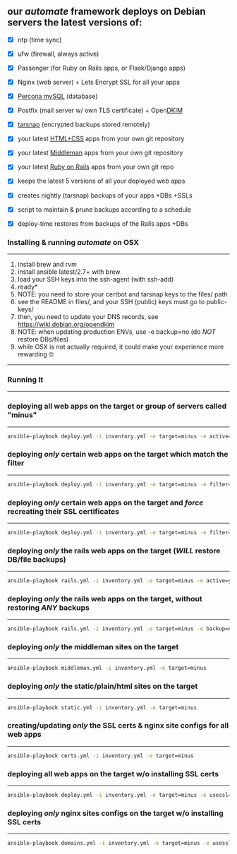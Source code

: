 ## our *automate* framework deploys on Debian servers the latest versions of:

- [x] ntp (time sync)
- [x] ufw (firewall, always active)
- [x] Passenger (for Ruby on Rails apps, or Flask/Django apps)
- [x] Nginx (web server) + Lets Encrypt SSL for all your apps
- [x] [Percona mySQL](https://www.percona.com/) (database)
- [x] Postfix (mail server w/ own TLS certificate) + Open[DKIM](https://en.wikipedia.org/wiki/DomainKeys_Identified_Mail)
- [x] [tarsnap](https://www.tarsnap.com/) (encrypted backups stored remotely)
- [x] your latest [HTML+CSS](https://www.lunch-roulette.org/) apps from your own git repository
- [x] your latest [Middleman](https://middlemanapp.com/) apps from your own git repository
- [x] your latest [Ruby on Rails](https://rubyonrails.org/) apps from your own git repo
- [x] keeps the latest 5 versions of all your deployed web apps
- [x] creates nightly (tarsnap) backups of your apps +DBs +SSLs
- [x] script to maintain & prune backups according to a schedule
- [x] deploy-time restores from backups of the Rails apps +DBs


### Installing & running *automate* on OSX
---

1. install brew and rvm
2. install ansible latest/2.7+ with brew
3. load your SSH keys into the ssh-agent (with ssh-add)
4. ready*
5. NOTE: you need to store your certbot and tarsnap keys to the files/ path
6. see the README in files/, and your SSH (public) keys must go to public-keys/
7. then, you need to update your DNS records, see https://wiki.debian.org/opendkim
8. NOTE: when updating production ENVs, use -e backup=no (do *NOT* restore DBs/files)
9. while OSX is not actually required, it could make your experience more rewarding 🤓

---


### Running It
---

### deploying all web apps on the target or group of servers called "minus"
---
```bash
ansible-playbook deploy.yml -i inventory.yml -e target=minus -e active=yes
```

### deploying *only* certain web apps on the target which match the filter
---
```bash
ansible-playbook deploy.yml -i inventory.yml -e target=minus -e filter=tacsi -e active=yes
```

### deploying *only* certain web apps on the target and *force* recreating their SSL certificates
---
```bash
ansible-playbook deploy.yml -i inventory.yml -e target=minus -e filter=tacsi -e active=yes -e certforce=yes
```

### deploying *only* the rails web apps on the target (*WILL* restore DB/file backups)
---
```bash
ansible-playbook rails.yml -i inventory.yml -e target=minus -e active=yes
```

### deploying *only* the rails web apps on the target, without restoring *ANY* backups
---
```bash
ansible-playbook rails.yml -i inventory.yml -e target=minus -e backup=no -e active=yes
```

### deploying *only* the middleman sites on the target
---
```bash
ansible-playbook middleman.yml -i inventory.yml -e target=minus
```

### deploying *only* the static/plain/html sites on the target
---
```bash
ansible-playbook static.yml -i inventory.yml -e target=minus
```

### creating/updating *only* the SSL certs & nginx site configs for all web apps
---
```bash
ansible-playbook certs.yml -i inventory.yml -e target=minus
```

### deploying all web apps on the target w/o installing SSL certs
---
```bash
ansible-playbook deploy.yml -i inventory.yml -e target=minus -e usessl=no
```

### deploying *only* nginx sites configs on the target w/o installing SSL certs
---
```bash
ansible-playbook domains.yml -i inventory.yml -e target=minus -e usessl=no
```
